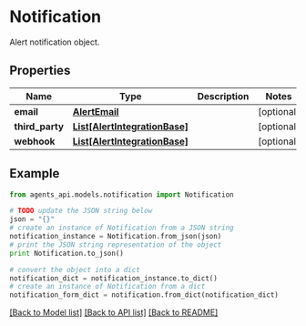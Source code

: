 # Notification

Alert notification object.

## Properties
Name | Type | Description | Notes
------------ | ------------- | ------------- | -------------
**email** | [**AlertEmail**](AlertEmail.md) |  | [optional] 
**third_party** | [**List[AlertIntegrationBase]**](AlertIntegrationBase.md) |  | [optional] 
**webhook** | [**List[AlertIntegrationBase]**](AlertIntegrationBase.md) |  | [optional] 

## Example

```python
from agents_api.models.notification import Notification

# TODO update the JSON string below
json = "{}"
# create an instance of Notification from a JSON string
notification_instance = Notification.from_json(json)
# print the JSON string representation of the object
print Notification.to_json()

# convert the object into a dict
notification_dict = notification_instance.to_dict()
# create an instance of Notification from a dict
notification_form_dict = notification.from_dict(notification_dict)
```
[[Back to Model list]](../README.md#documentation-for-models) [[Back to API list]](../README.md#documentation-for-api-endpoints) [[Back to README]](../README.md)


